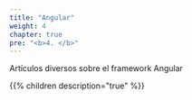 ```yaml
---
title: "Angular"
weight: 4
chapter: true
pre: "<b>4. </b>"
---
```

Artículos diversos sobre el framework Angular
<!--more-->
{{% children description="true" %}}